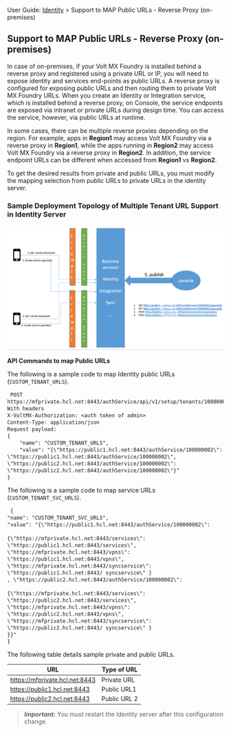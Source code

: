                                

User Guide: [Identity](Identity.md) > Support to MAP Public URLs - Reverse Proxy (on-premises)

Support to MAP Public URLs - Reverse Proxy (on-premises)
--------------------------------------------------------

In case of on-premises, if your Volt MX Foundry is installed behind a reverse proxy and registered using a private URL or IP, you will need to expose identity and services end-points as public URLs. A reverse proxy is configured for exposing public URLs and then routing them to private Volt MX Foundry URLs. When you create an Identity or Integration service, which is installed behind a reverse proxy, on Console, the service endpoints are exposed via intranet or private URLs during design time. You can access the service, however, via public URLs at runtime.

In some cases, there can be multiple reverse proxies depending on the region. For example, apps in **Region1** may access Volt MX Foundry via a reverse proxy in **Region1**, while the apps running in **Region2** may access Volt MX Foundry via a reverse proxy in **Region2**. In addition, the service endpoint URLs can be different when accessed from **Region1** vs **Region2**.

To get the desired results from private and public URLs, you must modify the mapping selection from public URLs to private URLs in the identity server.

### Sample Deployment Topology of Multiple Tenant URL Support in Identity Server

![](Resources/Images/Multi-Tenant-Url-Identity_728x417.png)

**API Commands to map Public URLs**

The following is a sample code to map Identity public URLs (`CUSTOM_TENANT_URLS`).

```
 POST https://mfprivate.hcl.net:8443/authService/api/v1/setup/tenants/100000002/properties 
With headers
X-VoltMX-Authorization: <auth token of admin>
Content-Type: application/json
Request payload:
{
    "name": "CUSTOM_TENANT_URLS",
    "value": "{\"https://public1.hcl.net:8443/authService/100000002\": \"https://public1.hcl.net:8443/authService/100000002\", \"https://public2.hcl.net:8443/authService/100000002\": \"https://public2.hcl.net:8443/authService/100000002\"}"
}

```

The following is a sample code to map service URLs (`CUSTOM_TENANT_SVC_URLS`).

```
 {
"name": "CUSTOM_TENANT_SVC_URLS",
"value": "{\"https://public1.hcl.net:8443/authService/100000002\":

{\"https://mfprivate.hcl.net:8443/services\": \"https://public1.hcl.net:8443/services\", \"https://mfprivate.hcl.net:8443/vpns\": \"https://public1.hcl.net:8443/vpns\", \"https://mfprivate.hcl.net:8443/syncservice\": \"https://public1.hcl.net:8443/ syncservice\" }
, \"https://public2.hcl.net:8443/authService/100000002\":

{\"https://mfprivate.hcl.net:8443/services\": \"https://public2.hcl.net:8443/services\", \"https://mfprivate.hcl.net:8443/vpns\": \"https://public2.hcl.net:8443/vpns\", \"https://mfprivate.hcl.net:8443/syncservice\": \"https://public2.hcl.net:8443/ syncservice\" }
}}"
}
```

The following table details sample private and public URLs.

  
| URL | Type of URL |
| --- | --- |
|  https://mfprivate.hcl.net:8443 | Private URL |
|  https://public1.hcl.net:8443 | Public URL1 |
|  https://public2.hcl.net:8443 | Public URL 2 |

> **_Important:_** You must restart the Identity server after this configuration change.
